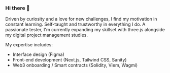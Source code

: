 ### Hi there 👋

Driven by curiosity and a love for new challenges, I find my motivation in constant learning. Self-taught and trustworthy in everything I do.
A passionate tester, I'm currently expanding my skillset with three.js alongside my digital project management studies.

My expertise includes:
- Interface design (Figma)
- Front-end development (Next.js, Tailwind CSS, Sanity)
- Web3 onboarding / Smart contracts (Solidity, Viem, Wagmi)

